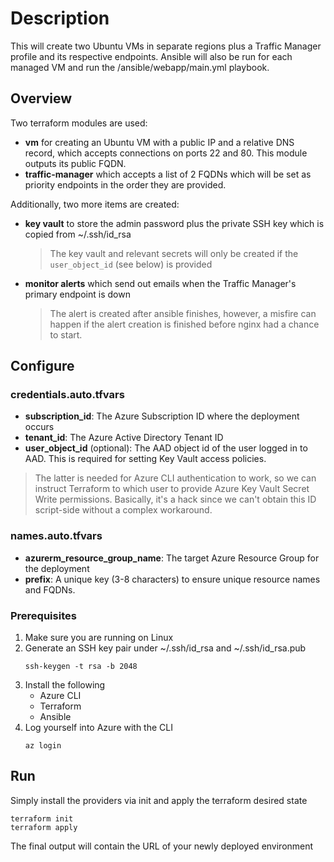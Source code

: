 # Description

This will create two Ubuntu VMs in separate regions plus a Traffic Manager profile and its respective endpoints.
Ansible will also be run for each managed VM and run the /ansible/webapp/main.yml playbook.

## Overview

Two terraform modules are used:
- __vm__ for creating an Ubuntu VM with a public IP and a relative DNS record, which accepts connections on ports 22 and 80. This module outputs its public FQDN.
- __traffic-manager__ which accepts a list of 2 FQDNs which will be set as priority endpoints in the order they are provided.

Additionally, two more items are created:
- __key vault__ to store the admin password plus the private SSH key which is copied from ~/.ssh/id_rsa
    > The key vault and relevant secrets will only be created if the `user_object_id` (see below) is provided
- __monitor alerts__ which send out emails when the Traffic Manager's primary endpoint is down
    > The alert is created after ansible finishes, however, a misfire can happen if the alert creation is finished before nginx had a chance to start.

## Configure

### credentials.auto.tfvars
- __subscription_id__: The Azure Subscription ID where the deployment occurs
- __tenant_id__: The Azure Active Directory Tenant ID
- __user_object_id__ (optional): The AAD object id of the user logged in to AAD. This is required for setting Key Vault access policies.
    
> The latter is needed for Azure CLI authentication to work, so we can instruct Terraform to which user to provide Azure Key Vault Secret Write permissions. Basically, it's a hack since we can't obtain this ID script-side without a complex workaround.

### names.auto.tfvars
-   __azurerm_resource_group_name__: The target Azure Resource Group for the deployment
-   __prefix__: A unique key (3-8 characters) to ensure unique resource names and FQDNs.

### Prerequisites
1.  Make sure you are running on Linux
2.  Generate an SSH key pair under ~/.ssh/id_rsa and ~/.ssh/id_rsa.pub
    ```
    ssh-keygen -t rsa -b 2048
    ```
3. Install the following
    -   Azure CLI
    -   Terraform
    -   Ansible
4.  Log yourself into Azure with the CLI
    ```
    az login
    ```

## Run

Simply install the providers via init and apply the terraform desired state
```
terraform init
terraform apply
```

The final output will contain the URL of your newly deployed environment
